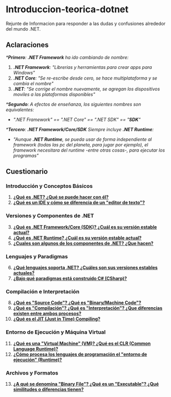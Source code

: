 # Introduccion-teorica-dotnet

Rejunte de Informacion para responder a las dudas y confusiones alrededor del mundo .NET.

## Aclaraciones

_***Primero**: **.NET Framework** ha ido cambiando de nombre:_

1) _**.NET Framework**: "Librerias y herramientas para crear apps para Windows"_
2) _**.NET Core**: "Se re-escribe desde cero, se hace multiplataforma y se cambia el nombre"_
3) _**.NET**: "Se corrige el nombre nuevamente, se agregan los dispositivos moviles a las plataformas disponibles"_

_***Segundo**: A efectos de enseñanza, los siguientes nombres son equivalentes:_

- _".NET Framework" ==  ".NET Core" == ".NET SDK" == "**SDK**"_

_***Tercero**: **.NET Framework/Core/SDK** Siempre incluye **.NET Runtime**:_

- _"Aunque **.NET Runtime**, se pueda usar de forma independiente al framework (todas las pc del planeta, para jugar por ejemplo), el framework necesitara del runtime -entre otras cosas-, para ejecutar los programas"_

## Cuestionario

### Introducción y Conceptos Básicos

1. [**¿Qué es .NET? ¿Qué se puede hacer con él?**](https://github.com/estebanmatias92/introduccion-teorica-dotnet/blob/main/answers/question_1.md)
2. [**¿Qué es un IDE y cómo se diferencia de un "editor de texto"?**](https://github.com/estebanmatias92/introduccion-teorica-dotnet/blob/main/answers/question_2.md)

### Versiones y Componentes de .NET

3. [**¿Qué es .NET Framework/Core (SDK)? ¿Cuál es su versión estable actual?**](https://github.com/estebanmatias92/introduccion-teorica-dotnet/blob/main/answers/question_3.md)
4. [**¿Qué es .NET Runtime? ¿Cuál es su versión estable actual?**](https://github.com/estebanmatias92/introduccion-teorica-dotnet/blob/main/answers/question_4.md)
5. [**¿Cuales son algunos de los componentes de .NET? ¿Que hacen?**](https://github.com/estebanmatias92/introduccion-teorica-dotnet/blob/main/answers/question_5.md)

### Lenguajes y Paradigmas

6. [**¿Qué lenguajes soporta .NET? ¿Cuáles son sus versiones estables actuales?**](https://github.com/estebanmatias92/introduccion-teorica-dotnet/blob/main/answers/question_6.md)
7. [**¿Bajo qué paradigmas está construido C# (CSharp)?**](https://github.com/estebanmatias92/introduccion-teorica-dotnet/blob/main/answers/question_7.md)

### Compilación e Interpretación

8. [**¿Qué es "Source Code"? ¿Qué es "Binary/Machine Code"?**](https://github.com/estebanmatias92/introduccion-teorica-dotnet/blob/main/answers/question_8.md)
9. [**¿Qué es "Compilación"? ¿Qué es "Interpretación"? ¿Que diferencias existen entre ambos procesos?**](https://github.com/estebanmatias92/introduccion-teorica-dotnet/blob/main/answers/question_9.md)
10. [**¿Qué es el JIT (Just in Time) Compiling?**](https://github.com/estebanmatias92/introduccion-teorica-dotnet/blob/main/answers/question_10.md)

### Entorno de Ejecución y Máquina Virtual

11. [**¿Qué es una "Virtual Machine" (VM)? ¿Qué es el CLR (Common Language Runtime)?**](https://github.com/estebanmatias92/introduccion-teorica-dotnet/blob/main/answers/question_11.md)
12. [**¿Cómo procesa los lenguajes de programación el "entorno de ejecución" (Runtime)?**](https://github.com/estebanmatias92/introduccion-teorica-dotnet/blob/main/answers/question_12.md)

### Archivos y Formatos

13. [**¿A qué se denomina "Binary File"? ¿Qué es un "Executable"? ¿Qué similitudes o diferencias tienen?**](https://github.com/estebanmatias92/introduccion-teorica-dotnet/blob/main/answers/question_13.md)
